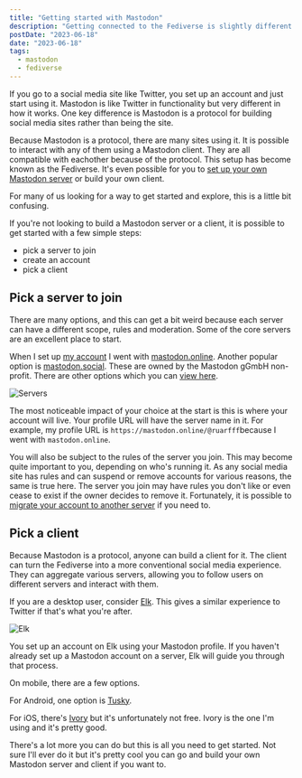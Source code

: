 ```yaml
---
title: "Getting started with Mastodon"
description: "Getting connected to the Fediverse is slightly different to traditoinal social media sites but still pretty easy."
postDate: "2023-06-18"
date: "2023-06-18"
tags:
  - mastodon
  - fediverse
---
```


If you go to a social media site like Twitter, you set up an account and just start using it. Mastodon is like Twitter in functionality but very different in how it works. One key difference is Mastodon is a protocol for building social media sites rather than being the site.

Because Mastodon is a protocol, there are many sites using it. It is possible to interact with any of them using a Mastodon client. They are all compatible with eachother because of the protocol. This setup has become known as the Fediverse. It's even possible for you to [set up your own Mastodon server](https://docs.joinmastodon.org/user/run-your-own/) or build your own client.

For many of us looking for a way to get started and explore, this is a little bit confusing.

If you're not looking to build a Mastodon server or a client, it is possible to get started with a few simple steps:
- pick a server to join
- create an account
- pick a client


## Pick a server to join

There are many options, and this can get a bit weird because each server can have a different scope, rules and moderation. Some of the core servers are an excellent place to start.

When I set up [my account](https://mastodon.online/@ruarfff) I went with [mastodon.online](https://mastodon.online/). Another popular option is [mastodon.social](https://mastodon.social). These are owned by the Mastodon gGmbH non-profit. There are other options which you can [view here](https://joinmastodon.org/servers).

![Servers](/images/get-started-with-mastadon/servers.png)

The most noticeable impact of your choice at the start is this is where your account will live. Your profile URL will have the server name in it. For example, my profile URL is `https://mastodon.online/@ruarfff`because I went with `mastodon.online`.

You will also be subject to the rules of the server you join. This may become quite important to you, depending on who's running it. As any social media site has rules and can suspend or remove accounts for various reasons, the same is true here. The server you join may have rules you don't like or even cease to exist if the owner decides to remove it. Fortunately, it is possible to [migrate your account to another server](https://docs.joinmastodon.org/user/moving/) if you need to.

## Pick a client

Because Mastodon is a protocol, anyone can build a client for it. The client can turn the Fediverse into a more conventional social media experience. They can aggregate various servers, allowing you to follow users on different servers and interact with them.

If you are a desktop user, consider [Elk](https://elk.zone/). This gives a similar experience to Twitter if that's what you're after.

![Elk](/images/get-started-with-mastadon/elk.png)

You set up an account on Elk using your Mastodon profile. If you haven't already set up a Mastodon account on a server, Elk will guide you through that process.

On mobile, there are a few options.

For Android, one option is [Tusky](https://tusky.app/).

For iOS, there's [Ivory](https://tapbots.com/ivory/) but it's unfortunately not free. Ivory is the one I'm using and it's pretty good.

There's a lot more you can do but this is all you need to get started. Not sure I'll ever do it but it's pretty cool you can go and build your own Mastodon server and client if you want to.
